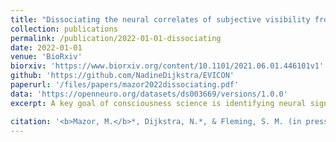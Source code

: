 ```yaml
---
title: "Dissociating the neural correlates of subjective visibility from those of decision confidence"
collection: publications
permalink: /publication/2022-01-01-dissociating
date: 2022-01-01
venue: 'BioRxiv'
biorxiv: 'https://www.biorxiv.org/content/10.1101/2021.06.01.446101v1'
github: 'https://github.com/NadineDijkstra/EVICON'
paperurl: '/files/papers/mazor2022dissociating.pdf'
data: 'https://openneuro.org/datasets/ds003669/versions/1.0.0'
excerpt: A key goal of consciousness science is identifying neural signatures of being aware vs. unaware of simple stimuli. This is often investigated in the context of near-threshold detection, with reports of stimulus awareness being linked to heightened activation in a frontoparietal network. However, due to the fact that reports of stimulus presence are also associated with higher confidence than reports of stimulus absence, these results could be explained by frontoparietal regions encoding stimulus visibility, decision confidence or both. Consistent with this view, previously we showed that prefrontal regions encode confidence in decisions about target presence (Mazor, Friston & Fleming, 2020). Here, we further ask if prefrontal cortex also encodes information about stimulus visibility over and above confidence. We first show that, whereas stimulus identity was best decoded from the visual cortex, stimulus visibility (presence vs. absence) was best decoded from prefrontal regions. To control for effects of confidence, we then selectively sampled trials prior to decoding to equalize the confidence distributions between absence and presence responses. This analysis revealed that posterior medial frontal cortex encoded stimulus visibility over and above decision confidence. We interpret our findings as providing support for a representation of stimulus visibility in specific higher-order cortical circuits, one that is dissociable from representations of both decision confidence and stimulus identity.

citation: '<b>Mazor, M.</b>*, Dijkstra, N.*, & Fleming, S. M. (in press). Dissociating the neural correlates of subjective visibility from those of decision confidence. <i>Journal of Neuroscience</i>.'
---
```

